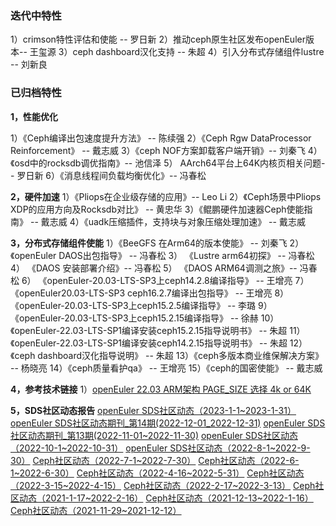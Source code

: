 ### 迭代中特性


1）crimson特性评估和使能 -- 罗日新
2）推动ceph原生社区发布openEuler版本-- 王玺源
3）ceph dashboard汉化支持 -- 朱超
4）引入分布式存储组件lustre -- 刘新良

 
### 已归档特性

 **1，性能优化** 

1）《Ceph编译出包速度提升方法》 -- 陈续强
2）《Ceph Rgw DataProcessor Reinforcement》 -- 戴志威
3）《ceph NOF方案卸载客户端开销》-- 刘秦飞
4）《osd中的rocksdb调优指南》-- 池信泽
5） AArch64平台上64K内核页相关问题-- 罗日新
6）《消息线程间负载均衡优化》-- 冯春松
 
 **2，硬件加速** 
1）《Pliops在企业级存储的应用》-- Leo Li
2）《Ceph场景中Pliops XDP的应用方向及Rocksdb对比》  -- 黄忠华
3）《鲲鹏硬件加速器Ceph使能指南》 -- 戴志威
4）《uadk压缩插件，支持块与对象压缩处理加速》 -- 戴志威
 
 **3，分布式存储组件使能** 
1）《BeeGFS 在Arm64的版本使能》  -- 刘秦飞
2）《openEuler DAOS出包指导》 -- 冯春松
3） 《Lustre arm64初探》 -- 冯春松
4） 《DAOS 安装部署介绍》-- 冯春松
5） 《DAOS ARM64调测之旅》-- 冯春松
6） 《openEuler-20.03-LTS-SP3上ceph14.2.8编译指导》 -- 王增亮
7） 《openEuler20.03-LTS-SP3 ceph16.2.7编译出包指导》 -- 王增亮
8） 《openEuler-20.03-LTS-SP3上ceph15.2.5编译指导》 -- 李璐
9） 《openEuler-20.03-LTS-SP3上ceph15.2.15编译指导》 -- 徐赫
10）《openEuler-22.03-LTS-SP1编译安装ceph15.2.15指导说明书》 -- 朱超
11）《openEuler-22.03-LTS-SP1编译安装ceph14.2.15指导说明书》 -- 朱超
12）《ceph dashboard汉化指导说明》 -- 朱超
13）《ceph多版本商业维保解决方案》 -- 杨晓亮
14）《ceph质量看护qa》 -- 王增亮
15）《ceph的国密使能》 -- 戴志威
 
 **4，参考技术链接** 
1）[openEuler 22.03 ARM架构 PAGE_SIZE 选择 4k or 64K](https://gitee.com/openeuler/kernel/issues/I4HDHZ?from=project-issue)

 **5，SDS社区动态报告** 
[openEuler SDS社区动态（2023-1-1~2023-1-31）](https://gitee.com/src-openeuler/ceph/wikis/openEuler%20SDS%E7%A4%BE%E5%8C%BA%E6%B4%9E%E5%AF%9F/openEuler%20SDS%E7%A4%BE%E5%8C%BA%E5%8A%A8%E6%80%81%E6%9C%9F%E5%88%8A_%E7%AC%AC15%E6%9C%9F(2023-1-01_2023-1-31))
[openEuler SDS社区动态期刊_第14期(2022-12-01_2022-12-31)](https://gitee.com/src-openeuler/ceph/wikis/openEuler%20SDS%E7%A4%BE%E5%8C%BA%E6%B4%9E%E5%AF%9F/openEuler%20SDS%E7%A4%BE%E5%8C%BA%E5%8A%A8%E6%80%81%E6%9C%9F%E5%88%8A_%E7%AC%AC14%E6%9C%9F(2022-12-01_2022-12-31))
[openEuler SDS社区动态期刊_第13期(2022-11-01~2022-11-30)](https://gitee.com/src-openeuler/ceph/wikis/%E6%8A%80%E6%9C%AF%E6%96%87%E6%A1%A3/openEuler%20SDS%E7%A4%BE%E5%8C%BA%E5%8A%A8%E6%80%81%E6%9C%9F%E5%88%8A_%E7%AC%AC13%E6%9C%9F(2022-11-01~2022-11-30))
[openEuler SDS社区动态（2022-10-1~2022-10-31）](https://zhuanlan.zhihu.com/p/581332698)
[openEuler SDS社区动态（2022-8-1~2022-9-30）](https://gitee.com/src-openeuler/ceph/wikis/%E6%8A%80%E6%9C%AF%E6%96%87%E6%A1%A3/openEuler%20SDS%E7%A4%BE%E5%8C%BA%E5%8A%A8%E6%80%81%EF%BC%882022-8-1~2022-9-30%EF%BC%89)
[Ceph社区动态（2022-7-1~2022-7-30）](https://zhuanlan.zhihu.com/p/556299747)
[Ceph社区动态（2022-6-1~2022-6-30）](https://www.openeuler.org/zh/blog/rosinL/2022-7-16-Ceph%E7%A4%BE%E5%8C%BA%E5%8A%A8%E6%80%81(2022-6-1~2022-6-30).html)
[Ceph社区动态（2022-4-16~2022-5-31）](https://www.openeuler.org/zh/blog/rosinL/2022-6-27-Ceph%E7%A4%BE%E5%8C%BA%E5%8A%A8%E6%80%81(2022-4-16~2022-5-31).html)
[Ceph社区动态（2022-3-15~2022-4-15）](http://https://www.openeuler.org/zh/blog/rosinL/2022-4-26-Ceph%E7%A4%BE%E5%8C%BA%E5%8A%A8%E6%80%81(2022-3-15~2022-4-15).html)
[Ceph社区动态（2022-2-17~2022-3-13）](https://www.openeuler.org/zh/blog/rosinL/2022-3-31-Ceph%E7%A4%BE%E5%8C%BA%E5%8A%A8%E6%80%81(2022-2-17~2022-3-13).html)
[Ceph社区动态（2021-1-17~2022-2-16）](https://www.openeuler.org/zh/blog/rosinL/2022-2-23-Ceph%E7%A4%BE%E5%8C%BA%E5%8A%A8%E6%80%81(2021-1-17~2022-2-16).html)
[Ceph社区动态（2021-12-13~2022-1-16）](https://www.openeuler.org/zh/blog/rosinL/2022-1-30-Ceph%E7%A4%BE%E5%8C%BA%E5%8A%A8%E6%80%81(2021-12-13~2022-1-16).html)
[Ceph社区动态（2021-11-29~2021-12-12）](https://www.openeuler.org/zh/blog/rosinL/2021-12-25-Ceph%E7%A4%BE%E5%8C%BA%E5%8A%A8%E6%80%81(2021-11-29~2021-12-12).html)